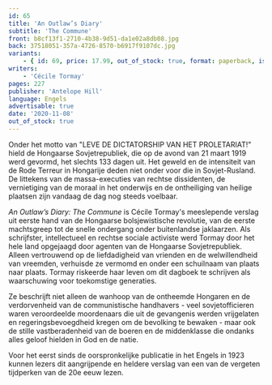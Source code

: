 ```yaml
---
id: 65
title: 'An Outlaw’s Diary'
subtitle: 'The Commune'
front: b8cf13f1-2710-4b38-9d51-da1e02a8db08.jpg
back: 37518051-357a-4726-8570-b6917f9107dc.jpg
variants:
    - { id: 69, price: 17.99, out_of_stock: true, format: paperback, isbn: 978-1-953730-37-4 }
writers:
    - 'Cécile Tormay'
pages: 227
publisher: 'Antelope Hill'
language: Engels
advertisable: true
date: '2020-11-08'
out_of_stock: true
---
```


Onder het motto van "LEVE DE DICTATORSHIP VAN HET PROLETARIAT!" hield de Hongaarse Sovjetrepubliek, die op de avond van 21 maart 1919 werd gevormd, het slechts 133 dagen uit. Het geweld en de intensiteit van de Rode Terreur in Hongarije deden niet onder voor die in Sovjet-Rusland. De littekens van de massa-executies van rechtse dissidenten, de vernietiging van de moraal in het onderwijs en de ontheiliging van heilige plaatsen zijn vandaag de dag nog steeds voelbaar.

*An Outlaw’s Diary: The Commune* is Cécile Tormay's meeslepende verslag uit eerste hand van de Hongaarse bolsjewistische revolutie, van de eerste machtsgreep tot de snelle ondergang onder buitenlandse jaklaarzen. Als schrijfster, intellectueel en rechtse sociale activiste werd Tormay door het hele land opgejaagd door agenten van de Hongaarse Sovjetrepubliek. Alleen vertrouwend op de liefdadigheid van vrienden en de welwillendheid van vreemden, verhuisde ze vermomd en onder een schuilnaam van plaats naar plaats. Tormay riskeerde haar leven om dit dagboek te schrijven als waarschuwing voor toekomstige generaties.

Ze beschrijft niet alleen de wanhoop van de ontheemde Hongaren en de verdorvenheid van de communistische handhavers - veel sovjetofficieren waren veroordeelde moordenaars die uit de gevangenis werden vrijgelaten en regeringsbevoegdheid kregen om de bevolking te bewaken - maar ook de stille vastberadenheid van de boeren en de middenklasse die ondanks alles geloof hielden in God en de natie.

Voor het eerst sinds de oorspronkelijke publicatie in het Engels in 1923 kunnen lezers dit aangrijpende en heldere verslag van een van de vergeten tijdperken van de 20e eeuw lezen.
